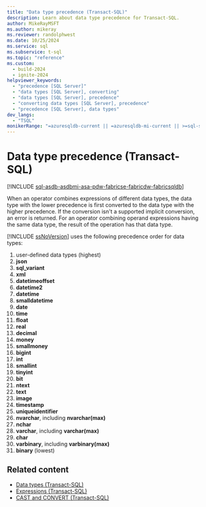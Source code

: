 ```yaml
---
title: "Data type precedence (Transact-SQL)"
description: Learn about data type precedence for Transact-SQL.
author: MikeRayMSFT
ms.author: mikeray
ms.reviewer: randolphwest
ms.date: 10/25/2024
ms.service: sql
ms.subservice: t-sql
ms.topic: "reference"
ms.custom:
  - build-2024
  - ignite-2024
helpviewer_keywords:
  - "precedence [SQL Server]"
  - "data types [SQL Server], converting"
  - "data types [SQL Server], precedence"
  - "converting data types [SQL Server], precedence"
  - "precedence [SQL Server], data types"
dev_langs:
  - "TSQL"
monikerRange: "=azuresqldb-current || =azuresqldb-mi-current || >=sql-server-2016 || >=sql-server-linux-2017 || =azuresqledge-current || =azure-sqldw-latest || =fabric"
---
```

# Data type precedence (Transact-SQL)

[!INCLUDE [sql-asdb-asdbmi-asa-pdw-fabricse-fabricdw-fabricsqldb](../../includes/applies-to-version/sql-asdb-asdbmi-asa-pdw-fabricse-fabricdw-fabricsqldb.md)]

When an operator combines expressions of different data types, the data type with the lower precedence is first converted to the data type with the higher precedence. If the conversion isn't a supported implicit conversion, an error is returned. For an operator combining operand expressions having the same data type, the result of the operation has that data type.

[!INCLUDE [ssNoVersion](../../includes/ssnoversion-md.md)] uses the following precedence order for data types:

1. user-defined data types (highest)
1. **json**
1. **sql_variant**
1. **xml**
1. **datetimeoffset**
1. **datetime2**
1. **datetime**
1. **smalldatetime**
1. **date**
1. **time**
1. **float**
1. **real**
1. **decimal**
1. **money**
1. **smallmoney**
1. **bigint**
1. **int**
1. **smallint**
1. **tinyint**
1. **bit**
1. **ntext**
1. **text**
1. **image**
1. **timestamp**
1. **uniqueidentifier**
1. **nvarchar**, including **nvarchar(max)**
1. **nchar**
1. **varchar**, including **varchar(max)**
1. **char**
1. **varbinary**, including **varbinary(max)**
1. **binary** (lowest)

## Related content

- [Data types (Transact-SQL)](data-types-transact-sql.md)
- [Expressions (Transact-SQL)](../language-elements/expressions-transact-sql.md)
- [CAST and CONVERT (Transact-SQL)](../functions/cast-and-convert-transact-sql.md)
